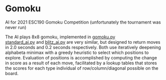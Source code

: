 # Gomoku
 AI for 2021 ESC190 Gomoku Competition (unfortunately the tournament was never run)
 
 The AI plays 8x8 gomoku, implemented in [gomoku.py](gomoku.py) \
 [standard_ai.py](standard_ai.py) and [blitz_ai.py](blitz_ai.py) are very similar, but designed to return moves in 2.0 seconds and 0.2 seconds respectively. 
 Both use iteratively deepening alphabeta minimax with a greedy heuristic to select which positions to explore. Evaluation of positions is accomplished by computing the 
 change in score as a result of each move, facilitated by a lookup tables that stores the scores for each type individual of row/column/diagonal possible on the board.
